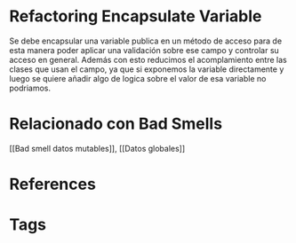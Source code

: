 # Refactoring Encapsulate Variable
Se debe encapsular una variable publica en un método de acceso para de esta manera poder aplicar una validación sobre ese campo y controlar su acceso en general. 
Además con esto reducimos el acomplamiento entre las clases que usan el campo, ya que si exponemos la variable directamente y luego se quiere añadir algo de logica sobre el valor de esa variable no podriamos.

# Relacionado con Bad Smells
[[Bad smell datos mutables]], [[Datos globales]]

# References



# Tags